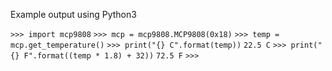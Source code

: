 Example output using Python3

`>>> import mcp9808`
`>>> mcp = mcp9808.MCP9808(0x18)`
`>>> temp = mcp.get_temperature()`
`>>> print("{} C".format(temp))`
`22.5 C`
`>>> print("{} F".format((temp * 1.8) + 32))` 
`72.5 F`
`>>> `
